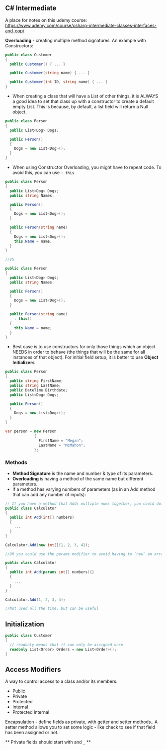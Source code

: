 ## C# Intermediate

A place for notes on this udemy course: https://www.udemy.com/course/csharp-intermediate-classes-interfaces-and-oop/

**Overloading** - creating multiple method signatures.  An example with Constructors:

```cs
public class Customer
{
  public Customer() { ... }

  public Customer(string name) { ... }

  public Customer(int ID, string name) { ... }
}
```

- When creating a class that will have a List of other things, it is ALWAYS a good idea to set that class up with a constructor to create a default empty List.  This is because, by default, a list field will return a Null object.

```cs
public class Person
{
  public List<Dog> Dogs;

  public Person()
  {
    Dogs = new List<Dog>();
  }
}
```

- When using Constructor Overloading, you might have to repeat code.  To avoid this, you can use `: this`

```cs
public class Person
{
  public List<Dog> Dogs;
  public string Names;

  public Person()
  {
    Dogs = new List<Dog>();
  }

  public Person(string name)
  {
    Dogs = new List<Dog>();
    this.Name = name;
  }
}

//VS

public class Person
{
  public List<Dog> Dogs;
  public string Names;

  public Person()
  {
    Dogs = new List<Dog>();
  }

  public Person(string name)
    : this()
  {
    this.Name = name;
  }
}
```

- Best case is to use constructors for only those things which an object NEEDS in order to behave (the things that will be the same for all instances of that object).  For initial field setup, it is better to use **Object Initializers**

```cs
public class Person
{
  public string FirstName;
  public string LastName;
  public DateTime Birthdate;
  public List<Dog> Dogs;

  public Person()
  {
    Dogs = new List<Dog>();
  }
}

var person = new Person
             {
               FirstName = "Megan";
               LastName = "McMahon";
             };
```

### Methods

- **Method Signature** is the name and number & type of its parameters.
- **Overloading** is having a method of the same name but different parameters.
- If a method has varying numbers of parameters (as in an Add method that can add any number of inputs):

```cs
// If you have a method that Adds multiple nums together, you could do:
public class Calculator
{
  public int Add(int[] numbers)
  {
    ...
  }
}

Calculator.Add(new int[]{1, 2, 3, 4});

//OR you could use the params modifier to avoid having to `new` an array:

public class Calculator
{
  public int Add(params int[] numbers){}
  {
    ...
  }
}

Calculator.Add(1, 2, 3, 4);

//Not used all the time, but can be useful
```

## Initialization

```cs
public class Customer
{
  // readonly means that it can only be assigned once.
  readonly List<Order> Orders = new List<Order>();
}
```

## Access Modifiers

A way to control access to a class and/or its members.

* Public
* Private
* Protected
* Internal
* Protected Internal

Encapsulation - define fields as private, with getter and setter methods.. A setter method allows you to set some logic - like check to see if that field has been assigned or not.

** Private fields should start with and `_` **
